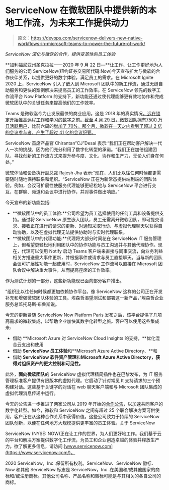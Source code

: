 # ServiceNow 在微软团队中提供新的本地工作流，为未来工作提供动力

> 原文：<https://devops.com/servicenow-delivers-new-native-workflows-in-microsoft-teams-to-power-the-future-of-work/>

*ServiceNow 深化与微软的合作，提供变革性的员工体验*

**加利福尼亚州圣克拉拉——2020 年 9 月 22 日—**让工作、让工作更好地为人们服务的公司 ServiceNow(纽约证券交易所代码:Now)今天宣布扩大与微软的合作伙伴关系，以提供更好的数字体验，满足员工的需求。在 Microsoft Ignite 2020 上，ServiceNow 引入了嵌入到 Microsoft 团队中的新工作流，通过无缝自助服务和更快的案例解决来提高员工的工作效率。在 ServiceNow 领先的数字工作流平台 Now Platform 的支持下，新功能还通过使代理能够更有效地协作和完成微软团队中的关键任务来提高他们的工作效率。

Teams 是微软迄今为止发展最快的商业应用。这是 2018 年的真实情况[，远在锁定开始推高远程工作和学习的数字之前。截至 4 月 29 日，微软团队拥有](https://venturebeat.com/2018/09/24/microsoft-teams-is-now-used-by-329000-organizations-up-from-200000-in-march/)[7500 万日活跃用户](https://venturebeat.com/2020/04/29/microsoft-teams-passes-75-million-daily-active-users/)，比前六周的[增加了 70%。那个月，微软在一天之内看到了超过 2 亿的会议参与者，产生了超过 41 亿的会议纪要。](https://venturebeat.com/2019/11/19/microsoft-teams-passes-20-million-daily-users-up-more-than-half-in-4-months/)

ServiceNow 首席产品官 Chirantan“CJ”Desai 表示:“我们正在帮助客户解决一代人一次的挑战，因为他们充分利用了数字化转型的承诺。“我们正在加倍组建团队，寻找创新的工作流方式来提升参与度、文化、协作和生产力，无论人们身在何处。”

微软体验和设备执行副总裁 Rajesh Jha 表示:“现在，人们比以往任何时候都更需要随时随地保持联系和组织。“ServiceNow 正在为新常态提供端到端的团队体验。例如，会议可扩展性使服务代理能够更轻松地与 ServiceNow 平台进行交互，在群聊、频道和会议中进行协作，并对事件做出响应。”

今天宣布的新功能包括:

*   **微软团队中的员工体验:**公司希望为员工选择使用的任何工具和设备提供支持。通过将 ServiceNow 原生嵌入团队，员工无需离开微软团队，即可提交请求、接收正在进行的请求的更新、对通知采取行动、与虚拟代理聊天以获得自动协助，以及在虚拟代理无法提供协助时与实时代理联系。
*   **微软团队中的代理功能:**代理将大部分时间花在 ServiceNow IT 服务管理上，但希望更轻松地利用团队中的协作功能与员工沟通并与其他代理协作。现在，代理可以使用 Notify 启动 Teams 客户端来直接与同事交流，向业务利益相关方推送重大事件更新，并根据事件或请求与员工直接聊天。当与新的团队会议可扩展性功能一起使用时，ServiceNow 工作流可以直接在 Microsoft 团队会议中解决重大事件，从而提高座席的工作效率。

作为测试计划的一部分，这些新功能现已面向部分客户推出。

“组织比以往任何时候都更加依赖协作平台。像 ServiceNow 这样的公司正在开发补充和增强微软团队体验的工具。埃森哲渴望测试和部署这一新产品，”埃森哲企业服务总监托马斯·布鲁斯说。

今天的更新紧随 ServiceNow Now Platform Paris 发布之后，该平台提供了几项高需求的微软集成，以帮助企业加快其数字化转型之旅。客户可以使用这些集成来:

*   借助 **Microsoft Azure 对 ServiceNow Cloud Insights 的支持，**优化混合云支出和使用
*   借助 **ServiceNow 员工体验**和**Microsoft Azure Active Directory、**和
*   借助 **ServiceNow 软件资产管理**和**Microsoft Azure Active Directory，获得对组织资产的更大控制和可见性。**

此外，**面向微软团队**的 ServiceNow 虚拟代理精简插件也在巴黎发布，为 IT 服务管理标准客户提供有限版本的虚拟代理。它启动了针对常见 It 支持请求的三个预构建对话。这些基于关键字的对话在 web 聊天客户端和与 Microsoft 团队集成的虚拟代理消息传递中运行。

今天的公告进一步推进了两家公司从 2019 年开始的[合作公告](https://www.servicenow.com/company/media/press-room/microsoft-and-servicenow-announce-strategic-partnership.html)，以加速共同客户的数字化转型。如今，微软和 ServiceNow 之间有超过 25 个联合解决方案可供使用，客户正在从这种合作关系中获得价值。这些公司致力于持续的 ServiceNow 团队创新，以便在任何地方大规模提供更丰富的员工体验。关于 ServiceNow

ServiceNow (NYSE: NOW)正在让工作的世界，为人们更好地工作。我们基于云的平台和解决方案提供数字化工作流，为员工和企业创造卓越的体验并释放生产力。欲了解更多信息，请访问:[www.servicenow.com](https://www.servicenow.com/)。

2020 ServiceNow，Inc .保留所有权利。ServiceNow、ServiceNow 徽标、Now 和其他 ServiceNow 标志是 ServiceNow，Inc .在美国和/或其他国家的商标和/或注册商标。其他公司名称、产品名称和徽标可能是与其相关的各自公司的商标。